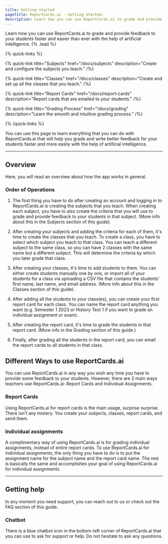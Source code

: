 ```yaml
---
title: Getting started
pageTitle: ReportCards.ai - Getting Started.
description: Learn how you can use ReportCards.ai to grade and provide feedback to your students faster and easier than ever with the help of artificial intelligence.
---
```


Learn how you can use ReportCards.ai to grade and provide feedback to your students faster and easier than ever with the help of artificial intelligence. {% .lead %}

{% quick-links %}

{% quick-link title="Subjects" href="/docs/subjects" description="Create and configure the subjects you teach." /%}

{% quick-link title="Classes" href="/docs/classes" description="Create and set up all the classes that you teach." /%}

{% quick-link title="Report Cards" href="/docs/report-cards" description="Report cards that are emailed to your students." /%}

{% quick-link title="Grading Process" href="/docs/grading" description="Learn the smooth and intuitive grading process." /%}

{% /quick-links %}

You can use this page to learn everything that you can do with ReportCards.ai that will help you grade and write better feedback for your students faster and more easily with the help of artificial intelligence.

---

## Overview

Here, you will read an overview about how the app works in general.

### Order of Operations

1. The first thing you have to do after creating an account and logging in to ReportCards.ai is creating the subjects that you teach. When creating each subject, you have to also create the criteria that you will use to grade and provide feedback to your students in that subject. (More info about this in the Subjects section of this guide).

2. After creating your subjects and adding the criteria for each of them, it's time to create the classes that you teach. To create a class, you have to select which subject you teach to that class. You can teach a different subject to the same class, so you can have 2 classes with the same name but a different subject. This will determine the criteria by which you later grade that class.

3. After creating your classes, it's time to add students to them. You can either create students manually one by one, or import all of your students for a class via uploading a CSV file that contains the students' first name, last name, and email address. (More info about this in the Classes section of this guide).

4.  After adding all the students to your class(es), you can create your first report card for each class. You can name the report card anything you want (e.g. Semester 1 2023 or History Test 1 if you want to grade an individual assignment or exam).

5. After creating the report card, it's time to grade the students in that report card. (More info in the Grading section of this guide.)

6. Finally, after grading all the students in the report card, you can email the report cards to all students in that class.


## Different Ways to use ReportCards.ai

You can use ReportCards.ai in any way you wish any time you have to provide some feedback to your students. However, there are 2 main ways teachers use ReportCards.ai: Report Cards and Individual Assignments.

### Report Cards

Using ReportCards.ai for report cards is the main usage, surprise surprise. There isn't any mistery. You create your subjects, classes, report cards, and send them.

### Individual assignments

A complimentary way of using ReportCards.ai is for grading individual assignments, instead of entire report cards. To use ReportCards.ai for individual assignments, the only thing you have to do is to put the assignment name for the subject name and the report card name. The rest is basically the same and accomplishes your goal of using ReportCards.ai for individual assignments.

---

## Getting help

In any moment you need support, you can reach out to us or check out the FAQ section of this guide.

### Chatbot

There is a blue chatbot icon in the bottom-left corner of ReportCards.ai that you can use to ask for support or help. Do not hesitate to ask any questions.